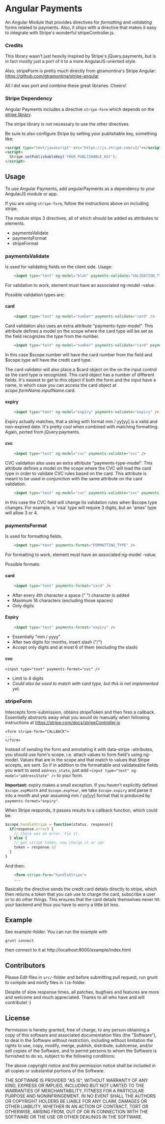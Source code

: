 # Angular Payments

An Angular Module that provides directives for *formatting* and *validating* forms related to payments. Also, it ships with a directive that makes it easy to integrate with Stripe's wonderful stripeController.js.

### Credits

This library wasn't just heavily inspired by Stripe's jQuery.payments, but is in fact mostly just a port of it to a more AngularJS-oriented style.

Also, stripeForm is pretty much directly from gtramontina's Stripe Angular: https://github.com/gtramontina/stripe-angular

All I did was port and combine these great libraries. Cheers!

### Stripe Dependency

Angular Payments includes a directive `stripe-form` which depends on the
[stripe library](https://stripe.com/docs/stripeController.js).

The stripe library is not necessary to use the other directives.

Be sure to also configure Stripe by setting your publishable key, something like:

```html
<script type="text/javascript" src="https://js.stripe.com/v2/"></script>
<script>
  Stripe.setPublishableKey('YOUR_PUBLISHABLE_KEY');
</script>
```


## Usage

To use Angular Payments, add angularPayments as a dependency to your AngularJS module or app.

If you are using `stripe-form`, follow the instructions above on including
stripe. 

The module ships 3 directives, all of which should be added as attributes to elements. 

* paymentsValidate
* paymentsFormat
* stripeFormat

### paymentsValidate

Is used for validating fields on the client side. Usage:

```html
	<input type="text" ng-model="blah" payments-validate="VALIDATION_TYPE" />
```

For validation to work, element must have an associated ng-model -value.

Possible validation types are:


#### card

```html
	<input type="text" ng-model="number" payments-validate="card" />
```
	
Card validation also uses an extra attribute "payments-type-model". This attribute defines a model on the scope where the card type will be set as the field recognizes the type from the number.

```html
	<input type="text" ng-model="number" payments-validate="card" payments-type-model="type"/>
```
	
In this case $scope.number will have the card number from the field and $scope.type will have the credit card type.

The card validator will also place a $card object on the on the input control as the card type is recognized.  This card object has a number of different fields.  It's easiest to get to this object if both the form and the input have a name, in which case you can access the card object at $scope.formName.inputName.$card.

#### expiry

```html
	<input type="text" ng-model="expiry" payments-validate="expiry" />
```

Expiry actually matches, that a string with format mm / yy[yy] is a valid and non-expired date. It's pretty cool when combined with matching formatting. Again, ported from jQuery.payments.

#### cvc

```html
	<input type="text" ng-model="cvc" payments-validate="cvc" />
```
	
CVC validation also uses an extra attribute "payments-type-model". This attribute defines a model on the scope where the CVC will load the card type in order to validate CVC rules based on the card.  This attribute is meant to be used in conjunction with the same attribute on the card validation.

```html
	<input type="text" ng-model="cvc" payments-validate="cvc" payments-type-model="type"/>	
```

In this case the CVC field will change its validation rules when $scope.type changes.  For example, a 'visa' type will require 3 digits, but an 'amex' type will allow 3 or 4.

### paymentsFormat

Is used for formatting fields.

```html
	<input type="text" payments-format="FORMATTING_TYPE" />
```
	
For formatting to work, element must have an associated ng-model -value.

Possible formats:

#### card

```html
	<input type="text" payments-format="card" />
```

- After every 4th character a space (" ") character is added
- Maximum 16 characters (excluding those spaces)
- Only digits

#### Expiry

```html
	<input type="text" payments-format="expiry" />
```

- Essentially "mm / yyyy"
- After two digits for months, insert slash ("/")
- Accept only digits and at most 6 of them (excluding the slash)

#### cvc

	<input type="text" payments-format="cvc" />

- Limit to 4 digits
- *Could also be used to match with card type, but this is not implemented yet.*

### stripeForm

Intercepts form-submission, obtains stripeToken and then fires a callback. Essentially abstracts away what you would do manually when following instructions at https://stripe.com/docs/stripeController.js

	<form stripe-form="CALLBACK"> 
	...
	</form>

Instead of sending the form and annotating it with data-stripe -attributes, you should use form's scope, i.e. attach values to form field's using ng-model. Values that are in the scope and that match to values that Stripe accepts, are sent. So if in addition to the formattable and validateable fields you want to send `address_state`, just add `<input type="text" ng-model="addressState" />` to your form.

**Important:** expiry makes a small exception. If you haven't explicitly defined `$scope.expMonth` and `$scope.expYear`, we take `$scope.expiry` and parse it into a month and year assuming mm / yy[yy] format that is produced by `payments-format="expiry"`.

When Stripe responds, it passes results to a callback function, which could be:

```javascript
$scope.handleStripe = function(status, response){
  if(response.error) {
    // there was an error. Fix it.
  } else {
    // got stripe token, now charge it or smt
    token = response.id
  }
}
```

And then:

```html
	<form stripe-form="handleStripe">
	...
```

Basically the directive sends the credit card details directly to stripe, which then returns a token that you can use to charge the card, subscribe a user or to do other things. This ensures that the card details themselves never hit your backend and thus you have to worry a little bit less.


## Example

See example-folder. You can run the example with

	grunt connect
	
then connect to it at http://localhost:8000/example/index.html


## Contributors

Please Edit files in `src/`-folder and before submitting pull request, run grunt to compile and minify files in `lib`-folder.

Despite of slow response times, all patches, bugfixes and features are more and welcome and much appreciated. Thanks to all who have and will contribute! :)

## License 

Permission is hereby granted, free of charge, to any person obtaining a copy of this software and associated documentation files (the "Software"), to deal in the Software without restriction, including without limitation the rights to use, copy, modify, merge, publish, distribute, sublicense, and/or sell copies of the Software, and to permit persons to whom the Software is furnished to do so, subject to
the following conditions:

The above copyright notice and this permission notice shall be included in all copies or substantial portions of the Software.

THE SOFTWARE IS PROVIDED "AS IS", WITHOUT WARRANTY OF ANY KIND, EXPRESS OR IMPLIED, INCLUDING BUT NOT LIMITED TO THE WARRANTIES OF MERCHANTABILITY, FITNESS FOR A PARTICULAR PURPOSE AND NONINFRINGEMENT. IN NO EVENT SHALL THE AUTHORS OR COPYRIGHT HOLDERS BE LIABLE FOR ANY CLAIM, DAMAGES OR OTHER LIABILITY, WHETHER IN AN ACTION OF CONTRACT, TORT OR OTHERWISE, ARISING FROM, OUT OF OR IN CONNECTION WITH THE SOFTWARE OR THE USE OR OTHER DEALINGS IN THE SOFTWARE.



